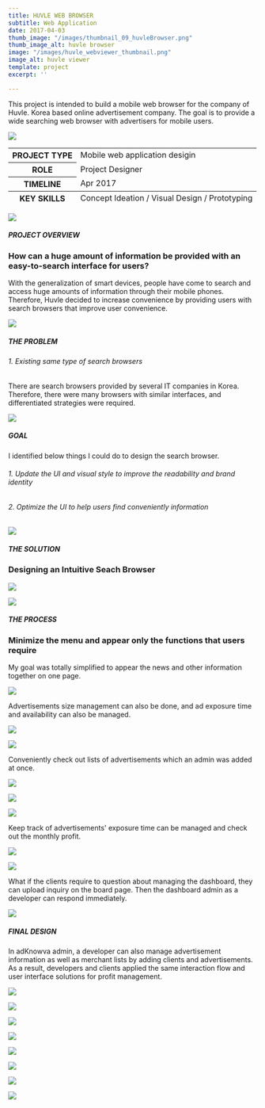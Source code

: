 ```yaml
---
title: HUVLE WEB BROWSER
subtitle: Web Application
date: 2017-04-03
thumb_image: "/images/thumbnail_09_huvleBrowser.png"
thumb_image_alt: huvle browser
image: "/images/huvle_webviewer_thumbnail.png"
image_alt: huvle viewer
template: project
excerpt: ''

---
```

This project is intended to build a mobile web browser for the company of Huvle. Korea based online advertisement company. The goal is to provide a wide searching web browser with advertisers for mobile users.

![](/images/empty_150.png)

<table>  
<thead>  
</thead>  
<tbody>  
<tr>  
<th>PROJECT TYPE</th>  
<td>Mobile web application desigin</td>  
</tr>  
<tr>  
<th>ROLE</th>  
<td>Project Designer</td>  
</tr>  
<tr>  
<th>TIMELINE</th>  
<td>Apr 2017</td>  
</tr>  
</tbody>  
<tfoot>  
<tr>  
<th>KEY SKILLS</th>  
<td>Concept Ideation / Visual Design / Prototyping</td>  
</tr>  
</tfoot>  
</table>

![](/images/empty_150.png)

##### PROJECT OVERVIEW

### How can a huge amount of information be provided with an easy-to-search interface for users?

With the generalization of smart devices, people have come to search and access huge amounts of information through their mobile phones. Therefore, Huvle decided to increase convenience by providing users with search browsers that improve user convenience.

![](/images/empty_150.png)

##### THE PROBLEM

###### 1. Existing same type of search browsers

There are search browsers provided by several IT companies in Korea. Therefore, there were many browsers with similar interfaces, and differentiated strategies were required.

![](/images/empty_150.png)

##### GOAL

I identified below things I could do to design the search browser.

###### 1. Update the UI and visual style to improve the readability and brand identity

###### 2. Optimize the UI to help users find conveniently information

![](/images/empty_150.png)

##### THE SOLUTION

### Designing an Intuitive Seach Browser

![](/images/huvle_browser_solution.png)

![](/images/empty_150.png)

##### THE PROCESS

### Minimize the menu and appear only the functions that users require

My goal was totally simplified to appear the news and other information together on one page.

![](/images/empty_100.png)

Advertisements size management can also be done, and ad exposure time and availability can also be managed.

![](/images/empty_100.png)

![](/images/process_03.png)

Conveniently check out lists of advertisements which an admin was added at once.

![](/images/empty_100.png)

![](/images/process_04.png)

![](/images/process_05_2.png)

Keep track of advertisements' exposure time can be managed and check out the monthly profit.

![](/images/empty_100.png)

![](/images/process_06.png)

What if the clients require to question about managing the dashboard, they can upload inquiry on the board page. Then the dashboard admin as a developer can respond immediately.

![](/images/empty_150.png)

##### FINAL DESIGN

In adKnowva admin, a developer can also manage advertisement information as well as merchant lists by adding clients and advertisements. As a result, developers and clients applied the same interaction flow and user interface solutions for profit management.

![](/images/empty_100.png)

![](/images/final_01.gif)

![](/images/empty_100.png)

![](/images/final_02.gif)

![](/images/empty_100.png)

![](/images/final_03.gif)

![](/images/empty_100.png)

![](/images/final_04_2.gif)